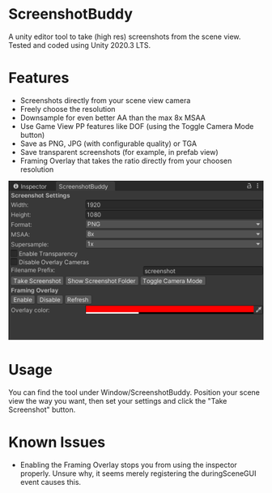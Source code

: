 # ScreenshotBuddy
A unity editor tool to take (high res) screenshots from the scene view.
Tested and coded using Unity 2020.3 LTS.
# Features
* Screenshots directly from your scene view camera
* Freely choose the resolution
* Downsample for even better AA than the max 8x MSAA
* Use Game View PP features like DOF (using the Toggle Camera Mode button)
* Save as PNG, JPG (with configurable quality) or TGA
* Save transparent screenshots (for example, in prefab view)
* Framing Overlay that takes the ratio directly from your choosen resolution

![UI Screenshot](Documentation~/ui_screenshot.png)

# Usage
You can find the tool under Window/ScreenshotBuddy. Position your scene view
the way you want, then set your settings and click the "Take Screenshot" button.

# Known Issues
* Enabling the Framing Overlay stops you from using the inspector properly. 
Unsure why, it seems merely registering the duringSceneGUI event causes this.


